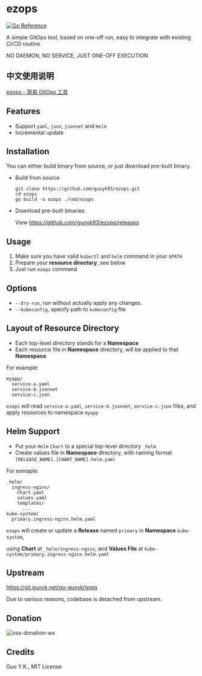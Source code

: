# ezops

[![Go Reference](https://pkg.go.dev/badge/github.com/guoyk93/ezops.svg)](https://pkg.go.dev/github.com/guoyk93/ezops)

A simple GitOps tool, based on one-off run, easy to integrate with existing CI/CD routine

NO DAEMON, NO SERVICE, JUST ONE-OFF EXECUTION

## 中文使用说明

[ezops - 简易 GitOps 工具](https://mp.weixin.qq.com/s/TI2ZozyA5xWltTEwIF46ag)

## Features

* Support `yaml`, `json`, `jsonnet` and `Helm`
* Incremental update

## Installation

You can either build binary from source, or just download pre-built binary.

* Build from source

    ```shell
   git clone https://github.com/guoyk93/ezops.git
   cd ezops
   go build -o ezops ./cmd/ezops
    ```

* Download pre-built binaries

    View https://github.com/guoyk93/ezops/releases

## Usage

1. Make sure you have valid `kubectl` and `helm` command in your `$PATH`
2. Prepare your **resource directory**, see below
3. Just run `ezops` command

## Options

* `--dry-run`, run without actually apply any changes.
* `--kubeconfig`, specify path to `kubeconfig` file

## Layout of Resource Directory

* Each top-level directory stands for a **Namespace**
* Each resource file in **Namespace** directory, will be applied to that **Namespace**

For example:

```
myapp/
  service-a.yaml
  service-b.jsonnet
  service-c.json
```

`ezops` will read `service-a.yaml`, `service-b.jsonnet`, `service-c.json` files, and apply resources to namespace `myapp`

## Helm Support

* Put your `Helm` `Chart` to a special top-level directory `_helm`
* Create values file in **Namespace** directory, with naming format `[RELEASE_NAME].[CHART_NAME].helm.yaml`

For exmaple:

```
_helm/
  ingress-nginx/
    Chart.yaml
    values.yaml
    templates/
      ...
kube-system/
  primary.ingress-nginx.helm.yaml
```

`ezops` will create or update a **Release** named `primary` in **Namespace** `kube-system`,

using **Chart** at `_helm/ingress-nginx`, and **Values File** at `kube-system/primary.ingress-nginx.helm.yaml`

## Upstream

https://git.guoyk.net/go-guoyk/gops

Due to various reasons, codebase is detached from upstream.

## Donation

![oss-donation-wx](https://www.guoyk.net/oss-donation-wx.png)

## Credits

Guo Y.K., MIT License
